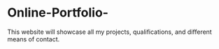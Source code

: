 # Online-Portfolio-
This website will showcase all my projects, qualifications, and different means of contact.
